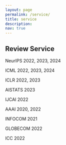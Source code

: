 ```yaml
---
layout: page
permalink: /service/
title: service
description: 
nav: true
---
```


## Review Service

NeurIPS 2022, 2023, 2024

ICML 2022, 2023, 2024

ICLR 2022, 2023

AISTATS 2023

IJCAI 2022

AAAI 2020, 2022

INFOCOM 2021

GLOBECOM 2022

ICC 2022